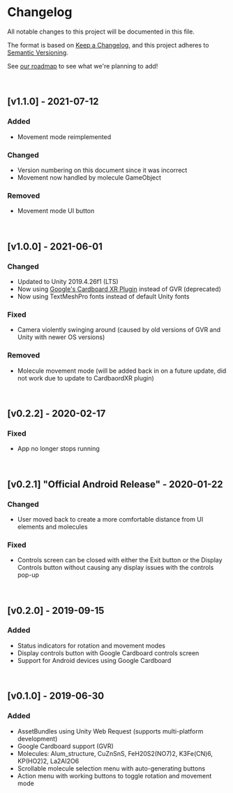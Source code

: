 # Changelog
All notable changes to this project will be documented in this file.

The format is based on [Keep a Changelog](https://keepachangelog.com/en/1.0.0/),
and this project adheres to [Semantic Versioning](https://semver.org/spec/v2.0.0.html).

See [our roadmap](https://github.com/EmiCB/MoleculesVRApp/projects/2) to see what we're planning to add!

&nbsp;

## [v1.1.0] - 2021-07-12
### Added
- Movement mode reimplemented
### Changed
- Version numbering on this document since it was incorrect
- Movement now handled by molecule GameObject 
### Removed
- Movement mode UI button

&nbsp;

## [v1.0.0] - 2021-06-01
### Changed
- Updated to Unity 2019.4.26f1 (LTS)
- Now using [Google's Cardboard XR Plugin](https://github.com/googlevr/cardboard-xr-plugin) instead of GVR (deprecated)
- Now using TextMeshPro fonts instead of default Unity fonts
### Fixed
- Camera violently swinging around (caused by old versions of GVR and Unity with newer OS versions)
### Removed
- Molecule movement mode (will be added back in on a future update, did not work due to update to CardbaordXR plugin)

&nbsp;

## [v0.2.2] - 2020-02-17
### Fixed
- App no longer stops running

&nbsp;

## [v0.2.1] "Official Android Release" - 2020-01-22
### Changed
- User moved back to create a more comfortable distance from UI elements and molecules
### Fixed
- Controls screen can be closed with either the Exit button or the Display Controls button without causing any display issues with the controls pop-up

&nbsp;

## [v0.2.0] - 2019-09-15
### Added
- Status indicators for rotation and movement modes
- Display controls button with Google Cardboard controls screen
- Support for Android devices using Google Cardboard

&nbsp;

## [v0.1.0] - 2019-06-30
### Added
- AssetBundles using Unity Web Request (supports multi-platform development)
- Google Cardboard support (GVR)
- Molecules: Alum_structure, CuZnSnS, FeH20S2(NO7)2, K3Fe(CN)6, KP(HO2)2, La2AI2O6
- Scrollable molecule selection menu with auto-generating buttons
- Action menu with working buttons to toggle rotation and movement mode
